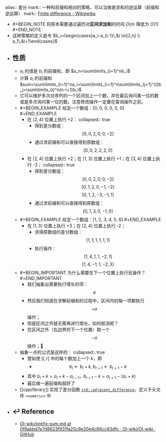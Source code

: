 alias:: 差分
mark:: 一种和前缀和相对的策略，可以当做是求和的逆运算（前缀和逆运算）
mark:: [Finite difference - Wikipedia](https://en.wikipedia.org/wiki/Finite_difference)

  - #+BEGIN_NOTE
    将原本需要通过遍历对**区间求加和**的时间 $O(n)$ 降低为 $O(1)$
    #+END_NOTE
  - 这种策略的定义是令 $b_i=\begin{cases}a_i-a_{i-1}\,&i \in[2,n] \\ a_1\,&i=1\end{cases}$
- ## 性质
  - $a_i$ 的值是 $b_i$ 的前缀和，即 $a_n=\sum\limits_{i=1}^nb_i$
  - 计算 $a_i$ 的前缀和 $sum=\sum\limits_{i=1}^na_i=\sum\limits_{i=1}^n\sum\limits_{j=1}^{i}b_j=\sum\limits_{i}^n(n-i+1)b_i$
  - 它可以维护多次对序列的一个区间加上一个数，并在最后询问某一位的数或是多次询问某一位的数。注意修改操作一定要在查询操作之前。
  - #+BEGIN_EXAMPLE
    给定一个数组：[0, 0, 0, 0, 0, 0]
    #+END_EXAMPLE
    - 在 $[2, 4]$ 位置上执行 +2：
      collapsed:: true
      - 得到差分数组：
        $$[0,0,2,0,0,-2]$$
      - 通过求前缀和可以直接得到原数组：
        $$[0,0,2,2,2,0]$$
    - 在 $[2, 4]$ 位置上执行 +2；在 $[1, 3]$ 位置上执行 +1；在 $[3, 4]$ 位置上执行 -3；
      collapsed:: true
      - 得到差分数组：
        $$[0,0,2,0,0,-2]$$
        $$[0,1,2,0,-1,-2]$$
        $$[0,1,2,-3,-1,1]$$
      - 通过求前缀和可以直接得到原数组：
        $$[0,1,3,0,-1,0]$$
  - #+BEGIN_EXAMPLE
    给定一个数组：[1, 2, 3, 4, 5, 6]
    #+END_EXAMPLE
    - 在 $[1, 3]$ 位置上执行 +3；在 $[2, 4]$ 位置上执行 -2；
      - 求得原数组的差分数组：
        $$[1,1,1,1,1,1]$$
      - 执行操作：
        $$[1, 4, 1, 1, -2, 1]$$
        $$[1, 4, -1, 1, -2, 3]$$
  - #+BEGIN_IMPORTANT
    为什么需要在下一个位置上执行反操作？
    #+END_IMPORTANT
    - 我们抽象出需要执行增长的项：$$a$$
    - 然后我们知道在求解前缀和的过程中，区间内的每一项都执行 $$+a$$ 操作；
    - 但是区间之外就无需再进行增长，如何抵消呢？
    - 在区间之外（右边界的下一个位置）取一个 $$-a$$ 操作；🎉
  - 抽象一点的公式是这样的：
    collapsed:: true
    - 譬如使 $[l,r]$ 中的每个数加上一个 $k$，即
      - $$b_l \leftarrow b_l + k,b_{r + 1} \leftarrow b_{r + 1} - k$$
    - 其中 $b_l+k=a_l+k-a_{l-1}$，$b_{r+1}-k=a_{r+1}-(a_r+k)$
    - 最后做一遍前缀和就好了
  - [[cpp/library]] 实现了差分函数 [`std::adjacent_difference`](https://zh.cppreference.com/w/cpp/algorithm/adjacent_difference)，定义于头文件 `<numeric>` 中
- ## ↩ Reference
  - [OI-wiki/prefix-sum.md at 0f9abbd7e7d9623f931fa25c9e20e4c66cc83dfc · OI-wiki/OI-wiki · GitHub](https://github.com/OI-wiki/OI-wiki/blob/0f9abbd7e7d9623f931fa25c9e20e4c66cc83dfc/docs/basic/prefix-sum.md?plain=1)